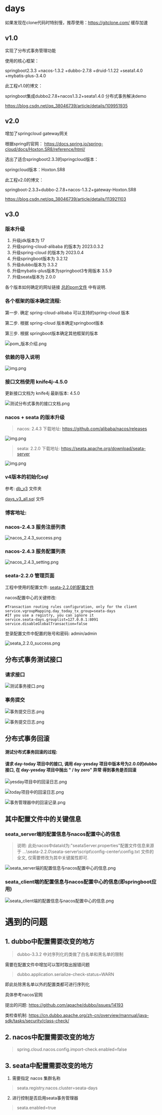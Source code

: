 # days

如果发现在clone代码时特别慢，推荐使用：https://gitclone.com/ 缓存加速
## v1.0
实现了分布式事务管理功能

使用的核心框架：

springboot2.3.3 +nacos-1.3.2 +dubbo-2.7.8 +druid-1.1.22 +seata1.4.0 +mybatis-plus-3.4.0

此工程v1.0的博文： 

springboot集成dubbo2.7.8+nacos1.3.2+seata1.4.0 分布式事务解决demo

https://blog.csdn.net/qq_38046739/article/details/109951935

## v2.0

增加了springcloud gateway网关

根据spring的官网：
https://docs.spring.io/spring-cloud/docs/Hoxton.SR8/reference/html/

选出了适合springboot2.3.3的springcloud版本：

springcloud版本：Hoxton.SR8

此工程v2.0的博文：

springboot-2.3.3+dubbo-2.7.8+nacos-1.3.2+gateway-Hoxton.SR8

https://blog.csdn.net/qq_38046739/article/details/113921103


## v3.0

### 版本升级

1. 升级jdk版本为 17
2. 升级spring-cloud-alibaba 的版本为 2023.0.3.2
3. 升级spring-cloud 的版本为 2023.0.4
4. 升级springboot版本为 3.2.12 
5. 升级dubbo版本为 3.3.2
6. 升级mybatis-plus版本为springboot3专用版本  3.5.9
7. 升级seata版本为 2.0.0

各个版本如何确定的网址链接 [总的pom文件](pom.xml) 中有说明.

### 各个框架的版本确定流程:

第一步. 确定 spring-cloud-alibaba 可以支持的spring-cloud 版本

第二步. 根据 spring-cloud 版本确定springboot版本

第三步. 根据 springboot版本确定其他框架的版本


![pom_版本介绍.png](db_v4/pom_版本介绍.png)

### 依赖的导入说明

![img.png](db_v4/依赖的导入说明.png)

### 接口文档使用 knife4j-4.5.0

更新接口文档为 knife4j 最新版本: 4.5.0

![测试分布式事务的接口文档.png](db_v4/测试分布式事务的接口文档.png)

### nacos + seata 的版本升级

> nacos: 2.4.3
> 下载地址: https://github.com/alibaba/nacos/releases

![img.png](db_v4/nacos_2.4.3_download.png)

> seata: 2.2.0
> 下载地址: https://seata.apache.org/download/seata-server

![img.png](db_v4/seata_download_seata.2.2.0.png)

### v4版本的初始化sql

参考: [db_v3](db_v4) 文件夹

[days_v3_all.sql](db_v4/days_v3_all.sql) 文件


### 博客地址:


### nacos-2.4.3 服务注册列表

![nacos_2.4.3_success.png](db_v4/nacos_2.4.3_success.png)
### nacos-2.4.3 服务配置列表

![nacos_2.4.3_setting.png](db_v4/nacos_2.4.3_setting.png)

### seata-2.2.0 管理页面

工程中使用的配置文件: [seata-2.2.0的配置文件](db_v4/application.yml)

nacos配置中心的关键修改: 

```
#Transaction routing rules configuration, only for the client
service.vgroupMapping.day_today_tx_group=seata-days
#If you use a registry, you can ignore it
service.seata-days.grouplist=127.0.0.1:8091
service.disableGlobalTransaction=false
```

登录配置文件中配置的账号和密码: admin/admin

![seata_2.2.0_success.png](db_v4/seata_2.2.0_success.png)

## 分布式事务测试接口

### 请求接口

![测试事务接口.png](db_v4/测试事务接口.png)

### 事务提交

![事务提交日志.png](db_v4/day-yesday-事务提交日志.png)

![事务提交日志.png](db_v4/day-today-事务提交日志.png)

## 分布式事务回滚

#### 测试分布式事务回滚的过程:
#### 请求 day-today 项目中的接口, 调用 day-yesday 项目中版本号为2.0.0的dubbo接口, 在 day-yesday 项目中抛出 " / by zero" 异常 得到事务是否回滚

![yesday项目中的回滚日志.png](db_v4/day-yesday项目中的回滚日志.png)

![today项目中的回滚日志.png](db_v4/day-today项目中的回滚日志.png)

![事务管理器中的回滚记录.png](db_v4/事务管理器中的回滚记录.png)

## 其中配置文件中的关键信息

### seata_server端的配置信息与nacos配置中心的信息

> 说明: 此处nacos中dataId为:"seataServer.properties"配置文件信息来源于 ...\seata-2.2.0\seata-server\script\config-center\config.txt 文件的全文, 仅需要修改为其中关键属性即可.

![seata_server端的配置信息与nacos配置中心的信息.png](db_v4/seata_server端的配置信息与nacos配置中心的信息.png)

### seata_client端的配置信息与nacos配置中心的信息(即springboot应用)

![seata_client端的配置信息与nacos配置中心的信息.png](db_v4/seata_client端的配置信息与nacos配置中心的信息.png)



# 遇到的问题


## 1. dubbo中配置需要改变的地方

> dubbo-3.3.2 中对序列化的类做了白名单和黑名单的限制

需要在配置文件中增加可以暂时取出报错问题

> dubbo.application.serialize-check-status=WARN

即此处除黑名单以外的配置类都可进行序列化

具体参考nacos官网

提出的问题: https://github.com/apache/dubbo/issues/14193

类检查机制: https://cn.dubbo.apache.org/zh-cn/overview/mannual/java-sdk/tasks/security/class-check/ 

## 2. nacos中配置需要改变的地方

> spring.cloud.nacos.config.import-check.enabled=false

## 3. seata中配置需要改变的地方

1. 需要指定 nacos 集群名称

> seata.registry.nacos.cluster=seata-days

2. 进行控制是否启用seata事务管理器

> seata.enabled=true
















